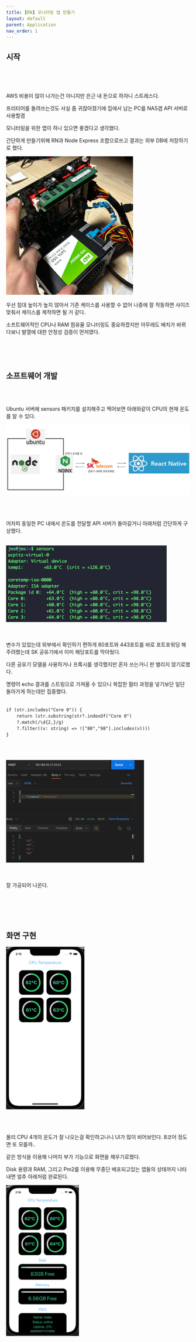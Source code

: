 ```yaml
---
title: [RN] 모니터링 앱 만들기
layout: default
parent: Application
nav_order: 1
---
```


## 시작

<br/><br/><br/>

AWS 비용이 많이 나가는건 아니지만 은근 내 돈으로 하자니 스트레스다.

프리티어를 돌려쓰는것도 사실 좀 귀찮아졌기에 집에서 남는 PC를 NAS겸 API 서버로 사용할겸

모니터링을 위한 앱이 하나 있으면 좋겠다고 생각했다.


간단하게 만들기위해 RN과 Node Express 조합으로쓰고 결과는 외부 DB에 저장하기로 했다.

![img](../assets/application/monitoring-1.png)

우선 침대 높이가 높지 않아서 기존 케이스를 사용할 수 없어 나중에 잘 작동하면 사이즈 맞춰서 케이스를 제작하면 될 거 같다.

소프트웨어적인 CPU나 RAM 점유율 모니터링도 중요하겠지만 아무래도 배치가 바뀌다보니 발열에 대한 안정성 검증이 먼저였다.


<br/><br/><br/>

## 소프트웨어 개발

<br/><br/>


Ubuntu 서버에 sensors 패키지를 설치해주고 찍어보면 아래와같이 CPU의 현재 온도를 알 수 있다.

![img](../assets/application/monitoring-2.png)

<br/><br/>

어차피 동일한 PC 내에서 온도를 전달할 API 서버가 돌아갈거니 아래처럼 간단하게 구상했다.
<br/><br/>

![img](../assets/application/monitoring-3.png)

<br/><br/>
변수가 있었는데 외부에서 확인하기 편하게 80포트와 443포트를 바로 포트포워딩 해주려했는데 SK 공유기에서 이미 해당포트를 막아뒀다.

다른 공유기 모델을 사용하거나 프록시를 생각했지만 혼자 쓰는거니 판 벌리지 않기로했다.

명령어 echo 결과를 스트링으로 가져올 수 있으니 복잡한 필터 과정을 넣기보단 일단 돌아가게 하는데만 집중했다.

<code>
if (str.includes("Core 0")) {
    return (str.substring(str?.indexOf("Core 0")
    ?.match(/\d{2,}/g)
    ?.filter((v: string) => !["80","98"].includes(v))))
}
</code>

<br/><br/>

![img](../assets/application/monitoring-4.png)

<br/><br/>
잘 가공되어 나온다.

<br/><br/>
<br/><br/>
## 화면 구현

![img](../assets/application/monitoring-5.png)

<br/><br/>

물리 CPU 4개의 온도가 잘 나오는걸 확인하고나니 UI가 많이 비어보인다. 8코어 정도면 또 모를까..

같은 방식을 이용해 나머지 부가 기능으로 화면을 채우기로했다.

Disk 용량과 RAM, 그리고 Pm2를 이용해 무중단 배포되고있는 앱들의 상태까지 나타내면 얼추 아래처럼 완료된다.

![img](../assets/application/monitoring-6.png)